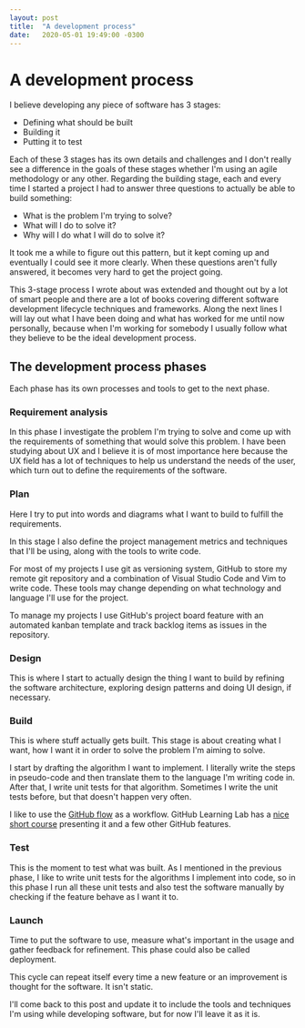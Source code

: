 ```yaml
---
layout: post
title:  "A development process"
date:   2020-05-01 19:49:00 -0300
---
```

# A development process

I believe developing any piece of software has 3 stages:
- Defining what should be built
- Building it
- Putting it to test

Each of these 3 stages has its own details and challenges and I don't really see a difference in the goals of these stages whether I'm using an agile methodology or any other. Regarding the building stage, each and every time I started a project I had to answer three questions to actually be able to build something:
- What is the problem I'm trying to solve?
- What will I do to solve it?
- Why will I do what I will do to solve it?

It took me a while to figure out this pattern, but it kept coming up and eventually I could see it more clearly. When these questions aren't fully answered, it becomes very hard to get the project going.

This 3-stage process I wrote about was extended and thought out by a lot of smart people and there are a lot of books covering different software development lifecycle techniques and frameworks. Along the next lines I will lay out what I have been doing and what has worked for me until now personally, because when I'm working for somebody I usually follow what they believe to be the ideal development process.

## The development process phases
Each phase has its own processes and tools to get to the next phase.
### Requirement analysis
In this phase I investigate the problem I'm trying to solve and come up with the requirements of something that would solve this problem. I have been studying about UX and I believe it is of most importance here because the UX field has a lot of techniques to help us understand the needs of the user, which turn out to define the requirements of the software.
### Plan
Here I try to put into words and diagrams what I want to build to fulfill the requirements.

In this stage I also define the project management metrics and techniques that I'll be using, along with the tools to write code.

For most of my projects I use git as versioning system, GitHub to store my remote git repository and a combination of Visual Studio Code and Vim to write code. These tools may change depending on what technology and language I'll use for the project.

To manage my projects I use GitHub's project board feature with an automated kanban template and track backlog items as issues in the repository.
### Design
This is where I start to actually design the thing I want to build by refining the software architecture, exploring design patterns and doing UI design, if necessary.
### Build
This is where stuff actually gets built. This stage is about creating what I want, how I want it in order to solve the problem I'm aiming to solve.

I start by drafting the algorithm I want to implement. I literally write the steps in pseudo-code and then translate them to the language I'm writing code in. After that, I write unit tests for that algorithm. Sometimes I write the unit tests before, but that doesn't happen very often.

I like to use the [GitHub flow](https://www.youtube.com/watch?v=PBI2Rz-ZOxU) as a workflow. GitHub Learning Lab has a [nice short course](https://lab.github.com/githubtraining/introduction-to-github) presenting it and a few other GitHub features.
### Test
This is the moment to test what was built. As I mentioned in the previous phase, I like to write unit tests for the algorithms I implement into code, so in this phase I run all these unit tests and also test the software manually by checking if the feature behave as I want it to.
### Launch
Time to put the software to use, measure what's important in the usage and gather feedback for refinement. This phase could also be called deployment.

This cycle can repeat itself every time a new feature or an improvement is thought for the software. It isn't static.

I'll come back to this post and update it to include the tools and techniques I'm using while developing software, but for now I'll leave it as it is.
